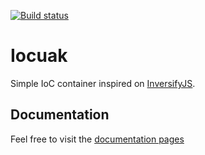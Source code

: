 [![Build status](https://github.com/cuaklabs/cuaktask/workflows/ci/badge.svg)](https://github.com/cuaklabs/cuaktask/workflows/build/badge.svg)

# Iocuak

Simple IoC container inspired on [InversifyJS](https://github.com/inversify/InversifyJS).

## Documentation

Feel free to visit the [documentation pages](./docs/index)
